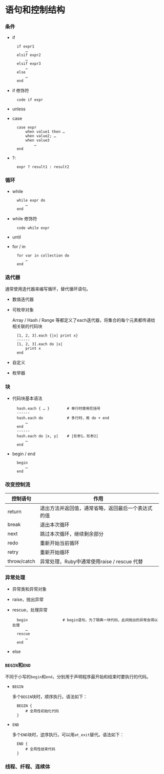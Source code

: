 # 语句和控制结构

### 条件

* if
    
        if expr1
            …
        elsif expr2
            …
        elsif expr3
            …
        else 
            …
        end
    
* if 修饰符

        code if expr

* unless
* case

        case expr
            when value1 then …
            when value2; …
            when value3
                …
        end

* ?:

        expr ? result1 : result2


### 循环

* while

        while expr do
            …
        end

* while 修饰符

        code while expr

* until
* for / in

        for var in collection do
            …
        end


### 迭代器

通常使用迭代器来编写循环，替代循环语句。

* 数值迭代器
* 可枚举对象

    Array / Hash / Range 等都定义了each迭代器，将集合的每个元素都传递给相关联的代码块
    
        [1, 2, 3].each {|x| print x}
        ------
        [1, 2, 3].each do |x|
            print x
        end

* 自定义
* 枚举器

### 块

* 代码块基本语法

        hash.each { … }        # 单行时使用花括号
        ------
        hash.each do           # 多行时，用 do + end
            …                  
        end
        ------
        hash.each do |x, y|    # |形参1，形参2|
            …
        end
* begin / end

        begin
            …
        end


### 改变控制流

控制语句 | 作用
---- | ----
return | 退出方法并返回值，通常省略，返回最后一个表达式的值
break | 退出本次循环
next | 跳过本次循环，继续剩余部分
redo | 重新开始当前循环
retry | 重新开始循环
throw/catch | 异常处理，Ruby中通常使用raise / rescue 代替

### 异常处理

* 异常类和异常对象
* raise，抛出异常
* rescue，处理异常

        begin                # begin语句，为了隔离一块代码，此间抛出的异常会得以处理
            …
        rescue
            …
        end

* else

### `BEGIN`和`END`

不同于小写的`begin`和`end`，分别用于声明程序最开始和结束时要执行的代码。

* `BEGIN`

    多个`BEGIN`块时，顺序执行。语法如下：
    
        BEGIN {
            # 全局性初始化代码
        }

* `END`

    多个`END`块时，逆序执行。可以用`at_exit`替代。语法如下：
    
        END {
            # 全局性结束代码
        } 


### 线程、纤程、连续体